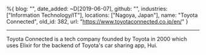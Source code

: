 %{
  blog: "",
  date_added: ~D[2019-06-07],
  github: "",
  industries: ["Information Technology/IT"],
  locations: ["Nagoya, Japan"],
  name: "Toyota Connected",
  old_id: 382,
  url: "https://www.toyotaconnected.co.jp/en/"
}

---

Toyota Connected is a tech company founded by Toyota in 2000 which uses Elixir for the backend of Toyota's car sharing app, Hui.

